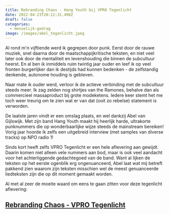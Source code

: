 ```yaml
---
title: Rebranding Chaos - Hang Youth bij VPRO Tegenlicht
date: 2022-04-23T20:12:31.498Z
draft: false
categories:
  - menselijk-gedrag
image: /images/abel_tegenlicht.jpeg
---
```

Al rond m'n vijftiende werd ik gegrepen door punk. Eerst door de rauwe muziek, snel daarna door de maatschappijkritische teksten, en niet veel later ook door de mentaliteit en levenshouding die binnen de subcultuur heerst. En al ben ik inmiddels ruim twintig jaar ouder en leef ik op veel fronten burgerlijker dan ik destijds had kunnen bedenken - de zelfstandig denkende, autonome houding is gebleven. 

Naar mate ik ouder werd, verloor ik de actieve verbinding met de subcultuur steeds meer.  Ik zag zelden nog shirtjes van the Ramones, behalve dan als commercieel massaproduct bij grote modeketens. Iedere keer stemt het me toch weer treurig om te zien wat er van dat (ooit zo rebelse) statement is verworden. 

De laatste jaren vindt er een omslag plaats, en wel dankzij Abel van Gijlswijk. Met zijn band Hang Youth maakt hij heerlijk harde, ultrakorte punknummers die op wonderbaarlijke wijze steeds de mainstream bereiken! Vorig jaar hoorde ik zelfs een uitgebreid interview (met samples van diverse tracks) op NPO radio 1!

Sinds kort heeft zelfs VPRO Tegenlicht er een hele aflevering aan gewijdt. Daarin komen niet alleen vele nummers aan bod, maar is ook veel aandacht voor het achterliggende gedachtegoed van de band. Want al lijken de teksten op het eerste ogenblik erg ongenuanceerd, Abel laat wat mij betreft pakkend zien waarom zijn teksten misschien wel de meest genuanceerde liedteksten zijn die op dit moment gemaakt worden. 

Al met al zeer de moeite waard om eens te gaan zitten voor deze tegenlicht aflevering: 

## [Rebranding Chaos - VPRO Tegenlicht](https://www.npostart.nl/VPWON_1335239)
